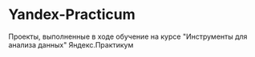 # Yandex-Practicum
Проекты, выполненные в ходе обучение на курсе "Инструменты для анализа данных" Яндекс.Практикум
